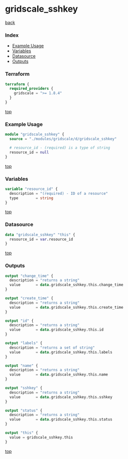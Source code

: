 # gridscale_sshkey

[back](../gridscale.md)

### Index

- [Example Usage](#example-usage)
- [Variables](#variables)
- [Datasource](#datasource)
- [Outputs](#outputs)

### Terraform

```terraform
terraform {
  required_providers {
    gridscale = ">= 1.8.4"
  }
}
```

[top](#index)

### Example Usage

```terraform
module "gridscale_sshkey" {
  source = "./modules/gridscale/d/gridscale_sshkey"

  # resource_id - (required) is a type of string
  resource_id = null
}
```

[top](#index)

### Variables

```terraform
variable "resource_id" {
  description = "(required) - ID of a resource"
  type        = string
}
```

[top](#index)

### Datasource

```terraform
data "gridscale_sshkey" "this" {
  resource_id = var.resource_id
}
```

[top](#index)

### Outputs

```terraform
output "change_time" {
  description = "returns a string"
  value       = data.gridscale_sshkey.this.change_time
}

output "create_time" {
  description = "returns a string"
  value       = data.gridscale_sshkey.this.create_time
}

output "id" {
  description = "returns a string"
  value       = data.gridscale_sshkey.this.id
}

output "labels" {
  description = "returns a set of string"
  value       = data.gridscale_sshkey.this.labels
}

output "name" {
  description = "returns a string"
  value       = data.gridscale_sshkey.this.name
}

output "sshkey" {
  description = "returns a string"
  value       = data.gridscale_sshkey.this.sshkey
}

output "status" {
  description = "returns a string"
  value       = data.gridscale_sshkey.this.status
}

output "this" {
  value = gridscale_sshkey.this
}
```

[top](#index)
